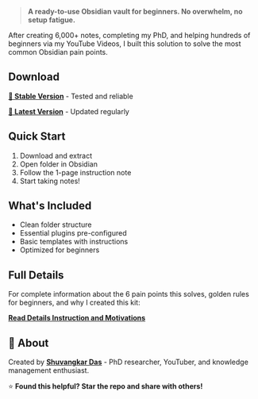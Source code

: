
> **A ready-to-use Obsidian vault for beginners. No overwhelm, no setup fatigue.**

After creating 6,000+ notes, completing my PhD, and helping hundreds of beginners via my YouTube Videos, I built this solution to solve the  most common Obsidian pain points.

## Download

**[🔗 Stable Version](https://github.com/shuvangkardas/obsidian-starter-kit/releases/latest)** - Tested and reliable

**[🔗 Latest Version](https://github.com/shuvangkardas/obsidian-starter-kit/archive/main.zip)** - Updated regularly

## Quick Start

1. Download and extract
2. Open folder in Obsidian
3. Follow the 1-page instruction note
4. Start taking notes!

## What's Included

- Clean folder structure
- Essential plugins pre-configured
- Basic templates with instructions
- Optimized for beginners

## Full Details

For complete information about the 6 pain points this solves, golden rules for beginners, and why I created this kit:

**[Read Details Instruction and Motivations](https://blog.shuvangkardas.com/free-obsidian-starter-kit)**

## 👋 About

Created by **[Shuvangkar Das](https://blog.shuvangkardas.com)** - PhD researcher, YouTuber, and knowledge management enthusiast.



⭐ **Found this helpful? Star the repo and share with others!**